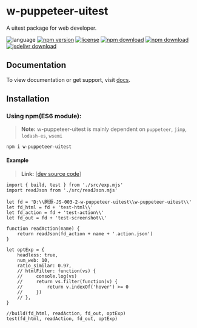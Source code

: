 # w-puppeteer-uitest
A uitest package for web developer.

![language](https://img.shields.io/badge/language-JavaScript-orange.svg) 
[![npm version](http://img.shields.io/npm/v/w-puppeteer-uitest.svg?style=flat)](https://npmjs.org/package/w-puppeteer-uitest) 
[![license](https://img.shields.io/npm/l/w-puppeteer-uitest.svg?style=flat)](https://npmjs.org/package/w-puppeteer-uitest) 
[![npm download](https://img.shields.io/npm/dt/w-puppeteer-uitest.svg)](https://npmjs.org/package/w-puppeteer-uitest) 
[![npm download](https://img.shields.io/npm/dm/w-puppeteer-uitest.svg)](https://npmjs.org/package/w-puppeteer-uitest) 
[![jsdelivr download](https://img.shields.io/jsdelivr/npm/hm/w-puppeteer-uitest.svg)](https://www.jsdelivr.com/package/npm/w-puppeteer-uitest)

## Documentation
To view documentation or get support, visit [docs](https://yuda-lyu.github.io/w-puppeteer-uitest/w-puppeteer-uitest.html).

## Installation
### Using npm(ES6 module):
> **Note:** w-puppeteer-uitest is mainly dependent on `puppeteer`, `jimp`, `lodash-es`, `wsemi`
```alias
npm i w-puppeteer-uitest
```

#### Example
> **Link:** [[dev source code](https://github.com/yuda-lyu/w-puppeteer-uitest/blob/master/scla.mjs)]
```alias
import { build, test } from './src/exp.mjs'
import readJson from './src/readJson.mjs'

let fd = 'D:\\開源-JS-003-2-w-puppeteer-uitest\\w-puppeteer-uitest\\'
let fd_html = fd + 'test-html\\'
let fd_action = fd + 'test-action\\'
let fd_out = fd + 'test-screenshot\\'

function readAction(name) {
    return readJson(fd_action + name + '.action.json')
}

let optExp = {
    headless: true,
    num_web: 10,
    ratio_similar: 0.97,
    // htmlFilter: function(vs) {
    //     console.log(vs)
    //     return vs.filter(function(v) {
    //         return v.indexOf('hover') >= 0
    //     })
    // },
}

//build(fd_html, readAction, fd_out, optExp)
test(fd_html, readAction, fd_out, optExp)

```
